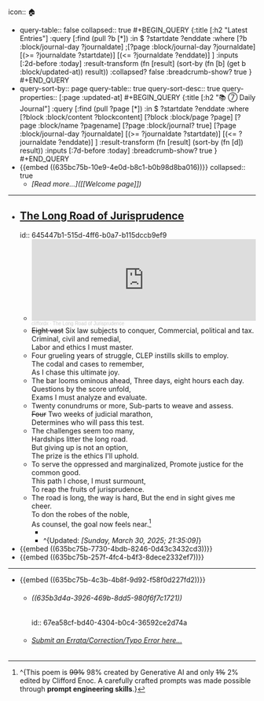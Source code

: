 icon:: 🏠

- query-table:: false
  collapsed:: true
  #+BEGIN_QUERY
  {:title [:h2 "Latest Entries"]
   :query [:find (pull ?b [*])
           :in $ ?startdate ?enddate
           :where
           [?b :block/journal-day ?journaldate]
  ;[?page :block/journal-day ?journaldate]
  [(>= ?journaldate ?startdate)]
  [(<= ?journaldate ?enddate)]
           ]
   :inputs [:2d-before :today]
   :result-transform (fn [result]
                       (sort-by (fn [b]
                                  (get b :block/updated-at))
                                result))
   :collapsed? false
   :breadcrumb-show? true
  }
  #+END_QUERY
- query-sort-by:: page
  query-table:: true
  query-sort-desc:: true
  query-properties:: [:page :updated-at]
  #+BEGIN_QUERY
  {:title [:h2 "📚 ⑦  Daily Journal"]
  :query [:find (pull ?page [*])
  :in $ ?startdate ?enddate
  :where
  [?block :block/content ?blockcontent]
  [?block :block/page ?page]
  [?page :block/name ?pagename]
  [?page :block/journal? true]
  [?page :block/journal-day ?journaldate]
  [(>= ?journaldate ?startdate)]
  [(<= ?journaldate ?enddate)]
  ]
  :result-transform (fn [result]
                    (sort-by (fn [d]) result))
  :inputs [:7d-before :today]
  :breadcrumb-show? true
  }
  #+END_QUERY
- {{embed ((635bc75b-10e9-4e0d-b8c1-b0b98d8ba016))}}
  collapsed:: true
	- *[Read more...]([[Welcome page]])*
- ---
- ## [The Long Road of Jurisprudence](https://x.com/i/grok/share/hPwEsh708VsLGTbUAdcZ9LzSj)
  id:: 645447b1-515d-4ff6-b0a7-b115dccb9ef9
	- <iframe width="100%" height="166" scrolling="no" frameborder="no" allow="autoplay" src="https://w.soundcloud.com/player/?url=https%3A//api.soundcloud.com/tracks/2067595812&color=%23ff5500&auto_play=false&hide_related=false&show_comments=true&show_user=true&show_reposts=false&show_teaser=true"></iframe><div style="font-size: 10px; color: #cccccc;line-break: anywhere;word-break: normal;overflow: hidden;white-space: nowrap;text-overflow: ellipsis; font-family: Interstate,Lucida Grande,Lucida Sans Unicode,Lucida Sans,Garuda,Verdana,Tahoma,sans-serif;font-weight: 100;"><a href="https://soundcloud.com/cliffordx" title="cliffordx" target="_blank" style="color: #cccccc; text-decoration: none;">cliffordx</a> · <a href="https://soundcloud.com/cliffordx/the-long-road-of-1" title="The Long Road of Jurisprudence (5)" target="_blank" style="color: #cccccc; text-decoration: none;">The Long Road of Jurisprudence</a></div>
	- ~~Eight vast~~ Six law subjects to conquer, 
	  Commercial, political and tax.  
	  Criminal, civil and remedial,   
	  Labor and ethics I must master.
	- Four grueling years of struggle,
	  CLEP instills skills to employ.  
	  The codal and cases to remember,  
	  As I chase this ultimate joy.
	- The bar looms ominous ahead, 
	  Three days, eight hours each day.  
	  Questions by the score unfold,  
	  Exams I must analyze and evaluate.
	- Twenty conundrums or more, 
	  Sub-parts to weave and assess.  
	  ~~Four~~ Two weeks of judicial marathon,  
	  Determines who will pass this test.
	- The challenges seem too many,  
	  Hardships litter the long road.  
	  But giving up is not an option,  
	  The prize is the ethics I'll uphold.
	- To serve the oppressed and marginalized,
	  Promote justice for the common good.  
	  This path I chose, I must surmount,   
	  To reap the fruits of jurisprudence.
	- The road is long, the way is hard, 
	  But the end in sight gives me cheer.  
	  To don the robes of the noble,  
	  As counsel, the goal now feels near.[^1]
		- [^1]: ^{This poem is ~~99%~~ 98% created by Generative AI and only ~~1%~~ 2% edited by Clifford Enoc. A carefully crafted prompts was made possible through **prompt engineering skills**.}
		- ^{Updated: *[Sunday, March 30, 2025; 21:35:09]*}
- {{embed ((635bc75b-7730-4bdb-8246-0d43c3432cd3))}}
- {{embed ((635bc75b-257f-4fc4-b4f3-8dece2332ef7))}}
- ---
- {{embed ((635bc75b-4c3b-4b8f-9d92-f58f0d227fd2))}}
	- ###### ((635b3d4a-3926-469b-8dd5-980f6f7c1721))
	  id:: 67ea58cf-bd40-4304-b0c4-36592ce2d74a
	- ###### [Submit an Errata/Correction/Typo Error here…](https://forms.gle/1ARxB1PNKot8Cr1P7)
